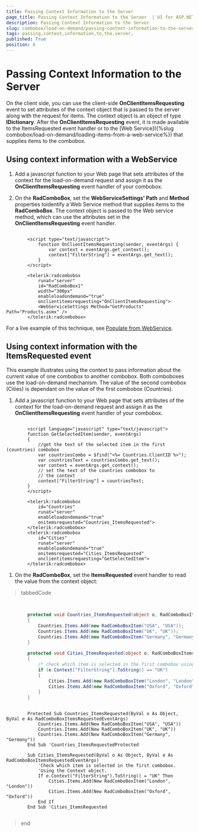```yaml
---
title: Passing Context Information to the Server 
page_title: Passing Context Information to the Server  | UI for ASP.NET AJAX Documentation
description: Passing Context Information to the Server 
slug: combobox/load-on-demand/passing-context-information-to-the-server-
tags: passing,context,information,to,the,server,
published: True
position: 6
---
```


# Passing Context Information to the Server 



On the client side, you can use the client-side __OnClientItemsRequesting__ event to set attributes of the context object that is passed to the server along with the request for items. The context object is an object of type __IDictionary__. After the __OnClientItemsRequesting__ event, it is made available to the ItemsRequested event handler or to the [Web Service]({%slug combobox/load-on-demand/loading-items-from-a-web-service%}) that supplies items to the combobox.

## Using context information with a WebService

1. Add a javascript function to your Web page that sets attributes of the context for the load-on-demand request and assign it as the __OnClientItemsRequesting__ event handler of your combobox.

1. On the __RadComboBox__, set the __WebServiceSettings' Path__ and __Method__ properties toidentify a Web Service method that supplies items to the __RadComboBox__. The context object is passed to the Web service method, which can use the attributes set in the __OnClientItemsRequesting__ event handler.

````ASPNET
	
	    <script type="text/javascript">
	        function OnClientItemsRequesting(sender, eventArgs) {
	            var context = eventArgs.get_context();
	            context["FilterString"] = eventArgs.get_text();
	        }
	    </script>
	
	    <telerik:radcombobox 
	        runat="server" 
	        id="RadComboBox1" 
	        width="300px" 
	        enableloadondemand="true"
	        onclientitemsrequesting="OnClientItemsRequesting">  
	        <WebServiceSettings Method="GetProducts" Path="Products.asmx" />
	    </telerik:radcombobox>
````



For a live example of this technique, see [Populate from WebService](http://demos.telerik.com/aspnet-ajax/combobox/examples/populatingwithdata/autocompletesql/defaultcs.aspx).

## Using context information with the ItemsRequested event

This example illustrates using the context to pass information about the current value of one combobox to another combobox. Both comboboxes use the load-on-demand mechanism. The value of the second combobox (Cities) is dependant on the value of the first combobox (Countries).

1. Add a javascript function to your Web page that sets attributes of the context for the load-on-demand request and assign it as the __OnClientItemsRequesting__ event handler of your combobox.

````ASPNET
	
	    <script language="javascript" type="text/javascript">  
	    function GetSelectedItem(sender, eventArgs)  
	    {     
	        //get the text of the selected item in the first (countries) combobox     
	        var countriesCombo = $find("<%= Countries.ClientID %>");     
	        var countriesText = countriesCombo.get_text();
	        var context = eventArgs.get_context();
	        // set the text of the countries combobox to
	        // the context
	        context["FilterString"] = countriesText;
	    }
	    </script>
	
	    <telerik:radcombobox 
	        id="Countries" 
	        runat="server" 
	        enableloadondemand="true" 
	        onitemsrequested="Countries_ItemsRequested">
	    </telerik:radcombobox>
	    <telerik:radcombobox 
	        id="Cities" 
	        runat="server" 
	        enableloadondemand="true" 
	        onitemsrequested="Cities_ItemsRequested"
	        onclientitemsrequesting="GetSelectedItem">
	    </telerik:radcombobox>
````



1. On the __RadComboBox__, set the __ItemsRequested__ event handler to read the value from the context object: 

>tabbedCode

````C#
	
	
	    protected void Countries_ItemsRequested(object o, RadComboBoxItemsRequestedEventArgs e) 
	    { 
	        Countries.Items.Add(new RadComboBoxItem("USA", "USA")); 
	        Countries.Items.Add(new RadComboBoxItem("UK", "UK")); 
	        Countries.Items.Add(new RadComboBoxItem("Germany", "Germany")); 
	    }
	    
	    protected void Cities_ItemsRequested(object o, RadComboBoxItemsRequestedEventArgs e) 
	    {    
	        /* check which item is selected in the first combobox using the Context object. */    
	        if (e.Context["FilterString"].ToString() == "UK") 
	        { 
	            Cities.Items.Add(new RadComboBoxItem("London", "London")); 
	            Cities.Items.Add(new RadComboBoxItem("Oxford", "Oxford")); 
	        } 
	    }
	
````
````VB.NET
	    Protected Sub Countries_ItemsRequested(ByVal o As Object, ByVal e As RadComboBoxItemsRequestedEventArgs)
	        Countries.Items.Add(New RadComboBoxItem("USA", "USA"))
	        Countries.Items.Add(New RadComboBoxItem("UK", "UK"))
	        Countries.Items.Add(New RadComboBoxItem("Germany", "Germany"))
	    End Sub 'Countries_ItemsRequestedProtected 
	
	    Sub Cities_ItemsRequested(ByVal o As Object, ByVal e As RadComboBoxItemsRequestedEventArgs)
	        'Check which item is selected in the first combobox.   
	        'Using the Context object.   
	        If e.Context("FilterString").ToString() = "UK" Then
	            Cities.Items.Add(New RadComboBoxItem("London", "London"))
	            Cities.Items.Add(New RadComboBoxItem("Oxford", "Oxford"))
	        End If
	    End Sub 'Cities_ItemsRequested
	
````
>end
